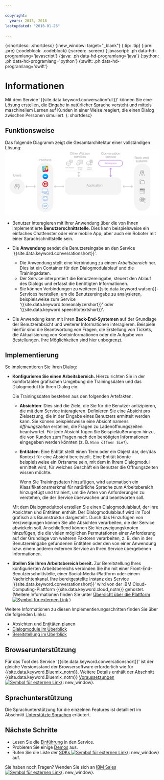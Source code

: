 ```yaml
---

copyright:
  years: 2015, 2018
lastupdated: "2018-01-26"

---
```


{:shortdesc: .shortdesc}
{:new_window: target="_blank"}
{:tip: .tip}
{:pre: .pre}
{:codeblock: .codeblock}
{:screen: .screen}
{:javascript: .ph data-hd-programlang='javascript'}
{:java: .ph data-hd-programlang='java'}
{:python: .ph data-hd-programlang='python'}
{:swift: .ph data-hd-programlang='swift'}

# Informationen

Mit dem Service '{{site.data.keyword.conversationfull}}' können Sie eine Lösung erstellen, die Eingabe in natürlicher Sprache versteht und mittels maschinellem Lernen auf Kunden in einer Weise reagiert, die einen Dialog zwischen Personen simuliert.
{: shortdesc}

## Funktionsweise

Das folgende Diagramm zeigt die Gesamtarchitektur einer vollständigen Lösung:![Ablaufdiagramm des Service](images/conversation_arch_overview.png)

- Benutzer interagieren mit Ihrer Anwendung über die von Ihnen implementierte **Benutzerschnittstelle**. Dies kann beispielsweise ein einfaches Chatfenster oder eine mobile App, aber auch ein Roboter mit einer Sprachschnittstelle sein.

- Die **Anwendung** sendet die Benutzereingabe an den Service '{{site.data.keyword.conversationshort}}'.
    - Die Anwendung stellt eine Verbindung zu einem *Arbeitsbereich* her. Dies ist ein Container für den Dialogmodulablauf und die Trainingsdaten.
    - Der Service interpretiert die Benutzereingabe, steuert den Ablauf des Dialogs und erfasst die benötigten Informationen.
    - Sie können Verbindungen zu weiteren {{site.data.keyword.watson}}-Services herstellen, um die Benutzereingabe zu analysieren, beispielsweise zum Service '{{site.data.keyword.toneanalyzershort}}' oder '{{site.data.keyword.speechtotextshort}}'.

- Die Anwendung kann mit Ihren **Back-End-Systemen** auf der Grundlage der Benutzerabsicht und weiterer Informationen interagieren. Beispiele hierfür sind die Beantwortung von Fragen, die Erstellung von Tickets, die Aktualisierung von Kontoinformationen oder die Aufgabe von Bestellungen. Ihre Möglichkeiten sind hier unbegrenzt.

## Implementierung

So implementieren Sie Ihren Dialog:

- **Konfigurieren Sie einen Arbeitsbereich.** Hierzu richten Sie in der komfortablen grafischen Umgebung die Trainingsdaten und das Dialogmodul für Ihren Dialog ein.

    Die Trainingsdaten bestehen aus den folgenden Artefakten:
    - **Absichten**: Dies sind die Ziele, die Sie für die Benutzer antizipieren, die mit dem Service interagieren. Definieren Sie eine Absicht pro Zielsetzung, die in der Eingabe eines Benutzers ermittelt werden kann. Sie können beispielsweise eine Absicht namens *öffnungszeiten* erstellen, die Fragen zu Ladenöffnungszeiten beantwortet. Für jede Absicht fügen Sie Beispieläußerungen hinzu, die von Kunden zum Fragen nach den benötigten Informationen eingegeben werden könnten (z. B. `Wann öffnen Sie?`).
    - **Entitäten**: Eine Entität stellt einen Term oder ein Objekt dar, der/das Kontext für eine Absicht bereitstellt. Eine Entität könnte beispielsweise ein Ortsname sein, mit dem in Ihrem Dialogmodul ermittelt wird, für welches Geschäft ein Benutzer die Öffnungszeiten wissen möchte.

      Wenn Sie Trainingsdaten hinzufügen, wird automatisch ein Klassifikationsmerkmal für natürliche Sprache zum Arbeitsbereich hinzugefügt und trainiert, um die Arten von Anforderungen zu verstehen, die der Service überwachen und beantworten soll.

    Mit dem Dialogmodultool erstellen Sie einen Dialogmodulablauf, der Ihre Absichten und Entitäten enthält. Der Dialogmodulablauf wird im Tool grafisch als Baumstruktur dargestellt. Durch das Hinzufügen von Verzweigungen können Sie alle Absichten verarbeiten, die der Service abwickeln soll. Anschließend können Sie Verzweigungsknoten hinzufügen, die die vielen möglichen Permutationen einer Anforderung auf der Grundlage von weiteren Faktoren verarbeiten, z. B. den in der Benutzereingabe gefundenen Entitäten oder den von einer Anwendung bzw. einem anderen externen Service an Ihren Service übergebenen Informationen.

- **Stellen Sie Ihren Arbeitsbereich bereit.** Zur Bereitstellung Ihres konfigurierten Arbeitsbereichs verbinden Sie ihn mit einer Front-End-Benutzerschnittstelle, einer Social-Media-Plattform oder einem Nachrichtenkanal. Ihre bereitgestellte Instanz des Service '{{site.data.keyword.conversationshort}}' wird von der IBM Cloud-Computing-Plattform {{site.data.keyword.cloud_notm}} gehostet. (Weitere Informationen finden Sie unter [Übersicht über die Plattform![Symbol für externen Link](../../icons/launch-glyph.svg "Symbol für externen Link")](https://console.bluemix.net/docs/overview/ibm-cloud.html#overview).)

Weitere Informationen zu diesen Implementierungsschritten finden Sie über die folgenden Links:

- [Absichten und Entitäten planen](intents-entities.html#planning-your-entities)
- [Dialogmodule im Überblick](dialog-overview.html)
- [Bereitstellung im Überblick](deploy.html)

## Browserunterstützung

Für das Tool des Service '{{site.data.keyword.conversationshort}}'  ist der gleiche Versionsstand der Browsersoftware erforderlich wie für {{site.data.keyword.Bluemix_notm}}. Weitere Details enthält der Abschnitt {{site.data.keyword.Bluemix_notm}} [Voraussetzungen ![Symbol für externen Link](../../icons/launch-glyph.svg "Symbol für externen Link")](https://console.bluemix.net/docs/overview/prereqs.html#browsers){: new_window}.

## Sprachunterstützung

Die Sprachunterstützung für die einzelnen Features ist detailliert im Abschnitt [Unterstützte Sprachen](lang-support.html) erläutert.

## Nächste Schritte

- Lesen Sie die [Einführung](getting-started.html) in den Service.
- Probieren Sie einige [Demos](sample-applications.html) aus.
- Rufen Sie die Liste der [SDKs ![Symbol für externen Link](../../icons/launch-glyph.svg "Symbol für externen Link")](https://www.ibm.com/watson/developercloud/developer-tools.html){: new_window} auf.

Sie haben noch Fragen? Wenden Sie sich an [IBM Sales ![Symbol für externen Link](../../icons/launch-glyph.svg "Symbol für externen Link")](https://www-01.ibm.com/marketing/iwm/dre/signup?source=urx-20970){: new_window}.
